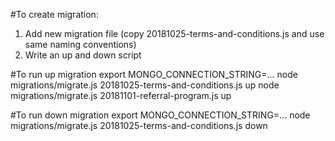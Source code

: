#To create migration:
1. Add new migration file (copy 20181025-terms-and-conditions.js and use same naming conventions)
2. Write an up and down script

#To run up migration
            export MONGO_CONNECTION_STRING=...
            node migrations/migrate.js 20181025-terms-and-conditions.js up
                        node migrations/migrate.js 20181101-referral-program.js up


#To run down migration
            export MONGO_CONNECTION_STRING=...
            node migrations/migrate.js 20181025-terms-and-conditions.js down